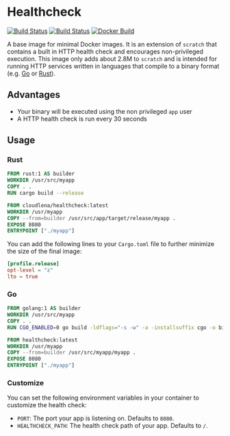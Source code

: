 # Healthcheck

[![Build Status](https://img.shields.io/travis/cloudlena/healthcheck.svg?style=flat-square)](https://travis-ci.org/cloudlena/healthcheck)
[![Build Status](https://img.shields.io/endpoint.svg?url=https%3A%2F%2Factions-badge.atrox.dev%2Fcloudlena%2Fhealthcheck%2Fbadge&style=flat-square)](https://github.com/cloudlena/healthcheck/actions)
[![Docker Build](https://img.shields.io/docker/build/cloudlena/healthcheck.svg?style=flat-square)](https://hub.docker.com/r/cloudlena/healthcheck)

A base image for minimal Docker images. It is an extension of `scratch` that contains a built in HTTP health check and encourages non-privileged execution.
This image only adds about 2.8M to `scratch` and is intended for running HTTP services written in languages that compile to a binary format (e.g. [Go](https://golang.org) or [Rust](https://www.rust-lang.org)).

## Advantages

- Your binary will be executed using the non privileged `app` user
- A HTTP health check is run every 30 seconds

## Usage

### Rust

```Dockerfile
FROM rust:1 AS builder
WORKDIR /usr/src/myapp
COPY . .
RUN cargo build --release

FROM cloudlena/healthcheck:latest
WORKDIR /usr/myapp
COPY --from=builder /usr/src/app/target/release/myapp .
EXPOSE 8080
ENTRYPOINT ["./myapp"]
```

You can add the following lines to your `Cargo.toml` file to further minimize the size of the final image:

```toml
[profile.release]
opt-level = "z"
lto = true
```

### Go

```Dockerfile
FROM golang:1 AS builder
WORKDIR /usr/src/myapp
COPY . .
RUN CGO_ENABLED=0 go build -ldflags="-s -w" -a -installsuffix cgo -o bin/myapp ./cmd/myapp

FROM healthcheck:latest
WORKDIR /usr/myapp
COPY --from=builder /usr/src/myapp/myapp .
EXPOSE 8080
ENTRYPOINT ["./myapp"]
```

### Customize

You can set the following environment variables in your container to customize the health check:

- `PORT`: The port your app is listening on. Defaults to `8080`.
- `HEALTHCHECK_PATH`: The health check path of your app. Defaults to `/`.
